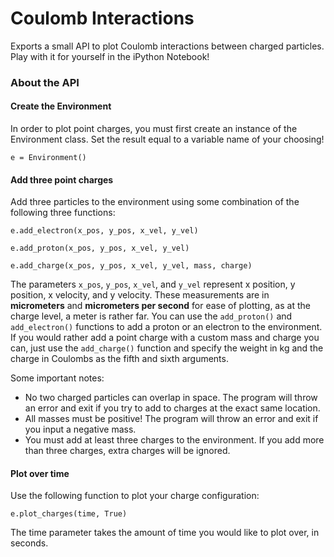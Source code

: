 # Coulomb Interactions

Exports a small API to plot Coulomb interactions between charged particles. Play with it for yourself in the iPython Notebook!

### About the API

#### Create the Environment

In order to plot point charges, you must first create an instance of the Environment class. Set the result equal to a variable name of your choosing!

`e = Environment()`

#### Add three point charges

Add three particles to the environment using some combination of the following three functions:

`e.add_electron(x_pos, y_pos, x_vel, y_vel)`

`e.add_proton(x_pos, y_pos, x_vel, y_vel)`

`e.add_charge(x_pos, y_pos, x_vel, y_vel, mass, charge)`

The parameters `x_pos`, `y_pos`, `x_vel`, and `y_vel` represent x position, y position, x velocity, and y velocity. These measurements are in <strong>micrometers</strong> and <strong>micrometers per second</strong> for ease of plotting, as at the charge level, a meter is rather far. You can use the `add_proton()` and `add_electron()` functions to add a proton or an electron to the environment. If you would rather add a point charge with a custom mass and charge you can, just use the `add_charge()` function and specify the weight in kg and the charge in Coulombs as the fifth and sixth arguments.

Some important notes: 
- No two charged particles can overlap in space. The program will throw an error and exit if you try to add to charges at the exact same location. 
- All masses must be positive! The program will throw an error and exit if you input a negative mass.
- You must add at least three charges to the environment. If you add more than three charges, extra charges will be ignored.

#### Plot over time

Use the following function to plot your charge configuration:

`e.plot_charges(time, True)`

The time parameter takes the amount of time you would like to plot over, in seconds.
